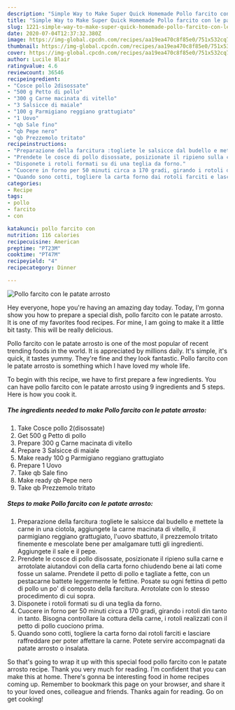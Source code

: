 ```yaml
---
description: "Simple Way to Make Super Quick Homemade Pollo farcito con le patate arrosto"
title: "Simple Way to Make Super Quick Homemade Pollo farcito con le patate arrosto"
slug: 1221-simple-way-to-make-super-quick-homemade-pollo-farcito-con-le-patate-arrosto
date: 2020-07-04T12:37:32.380Z
image: https://img-global.cpcdn.com/recipes/aa19ea470c8f85e0/751x532cq70/pollo-farcito-con-le-patate-arrosto-recipe-main-photo.jpg
thumbnail: https://img-global.cpcdn.com/recipes/aa19ea470c8f85e0/751x532cq70/pollo-farcito-con-le-patate-arrosto-recipe-main-photo.jpg
cover: https://img-global.cpcdn.com/recipes/aa19ea470c8f85e0/751x532cq70/pollo-farcito-con-le-patate-arrosto-recipe-main-photo.jpg
author: Lucile Blair
ratingvalue: 4.6
reviewcount: 36546
recipeingredient:
- "Cosce pollo 2disossate"
- "500 g Petto di pollo"
- "300 g Carne macinata di vitello"
- "3 Salsicce di maiale"
- "100 g Parmigiano reggiano grattugiato"
- "1 Uovo"
- "qb Sale fino"
- "qb Pepe nero"
- "qb Prezzemolo tritato"
recipeinstructions:
- "Preparazione della farcitura :togliete le salsicce dal budello e mettete la carne in una ciotola, aggiungete la carne macinata di vitello, il parmigiano reggiano grattugiato, l&#39;uovo sbattuto, il prezzemolo tritato finemente e mescolate bene per amalgamare tutti gli ingredienti. Aggiungete il sale e il pepe."
- "Prendete le cosce di pollo disossate, posizionate il ripieno sulla carne e arrotolate aiutandovi con della carta forno chiudendo bene ai lati come fosse un salame. Prendete il petto di pollo e tagliate a fette, con un pestacarne battete leggermente le fettine. Posate su ogni fettina di petto di pollo un po&#39; di composto della farcitura. Arrotolate con lo stesso procedimento di cui sopra."
- "Disponete i rotoli formati su di una teglia da forno."
- "Cuocere in forno per 50 minuti circa a 170 gradi, girando i rotoli din tanto in tanto. Bisogna controllare la cottura della carne, i rotoli realizzati con il petto di pollo cuociono prima."
- "Quando sono cotti, togliere la carta forno dai rotoli farciti e lasciare raffreddare per poter affettare la carne. Potete servire accompagnati da patate arrosto o insalata."
categories:
- Recipe
tags:
- pollo
- farcito
- con

katakunci: pollo farcito con 
nutrition: 116 calories
recipecuisine: American
preptime: "PT23M"
cooktime: "PT47M"
recipeyield: "4"
recipecategory: Dinner

---
```



![Pollo farcito con le patate arrosto](https://img-global.cpcdn.com/recipes/aa19ea470c8f85e0/751x532cq70/pollo-farcito-con-le-patate-arrosto-recipe-main-photo.jpg)

Hey everyone, hope you're having an amazing day today. Today, I'm gonna show you how to prepare a special dish, pollo farcito con le patate arrosto. It is one of my favorites food recipes. For mine, I am going to make it a little bit tasty. This will be really delicious.

Pollo farcito con le patate arrosto is one of the most popular of recent trending foods in the world. It is appreciated by millions daily. It's simple, it's quick, it tastes yummy. They're fine and they look fantastic. Pollo farcito con le patate arrosto is something which I have loved my whole life.




To begin with this recipe, we have to first prepare a few ingredients. You can have pollo farcito con le patate arrosto using 9 ingredients and 5 steps. Here is how you cook it.

<!--inarticleads1-->

##### The ingredients needed to make Pollo farcito con le patate arrosto:

1. Take Cosce pollo 2(disossate)
1. Get 500 g Petto di pollo
1. Prepare 300 g Carne macinata di vitello
1. Prepare 3 Salsicce di maiale
1. Make ready 100 g Parmigiano reggiano grattugiato
1. Prepare 1 Uovo
1. Take qb Sale fino
1. Make ready qb Pepe nero
1. Take qb Prezzemolo tritato




<!--inarticleads2-->

##### Steps to make Pollo farcito con le patate arrosto:

1. Preparazione della farcitura :togliete le salsicce dal budello e mettete la carne in una ciotola, aggiungete la carne macinata di vitello, il parmigiano reggiano grattugiato, l&#39;uovo sbattuto, il prezzemolo tritato finemente e mescolate bene per amalgamare tutti gli ingredienti. Aggiungete il sale e il pepe.
1. Prendete le cosce di pollo disossate, posizionate il ripieno sulla carne e arrotolate aiutandovi con della carta forno chiudendo bene ai lati come fosse un salame. Prendete il petto di pollo e tagliate a fette, con un pestacarne battete leggermente le fettine. Posate su ogni fettina di petto di pollo un po&#39; di composto della farcitura. Arrotolate con lo stesso procedimento di cui sopra.
1. Disponete i rotoli formati su di una teglia da forno.
1. Cuocere in forno per 50 minuti circa a 170 gradi, girando i rotoli din tanto in tanto. Bisogna controllare la cottura della carne, i rotoli realizzati con il petto di pollo cuociono prima.
1. Quando sono cotti, togliere la carta forno dai rotoli farciti e lasciare raffreddare per poter affettare la carne. Potete servire accompagnati da patate arrosto o insalata.




So that's going to wrap it up with this special food pollo farcito con le patate arrosto recipe. Thank you very much for reading. I'm confident that you can make this at home. There's gonna be interesting food in home recipes coming up. Remember to bookmark this page on your browser, and share it to your loved ones, colleague and friends. Thanks again for reading. Go on get cooking!
